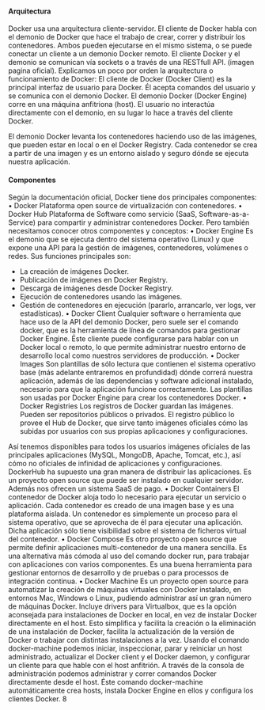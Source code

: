 <h4>Arquitectura</h4>

Docker usa una arquitectura cliente-servidor. El cliente de Docker habla con el demonio de
Docker que hace el trabajo de crear, correr y distribuir los contenedores. Ambos pueden ejecutarse
en el mismo sistema, o se puede conectar un cliente a un demonio Docker remoto. El cliente Docker
y el demonio se comunican vía sockets o a través de una RESTfull API. (imagen pagina oficial).
Explicamos un poco por orden la arquitectura o funcionamiento de Docker:
El cliente de Docker (Docker Client) es la principal interfaz de usuario para Docker. Él
acepta comandos del usuario y se comunica con el demonio Docker.
El demonio Docker (Docker Engine) corre en una máquina anfitriona (host). El usuario no
interactúa directamente con el demonio, en su lugar lo hace a través del cliente Docker.

El demonio Docker levanta los contenedores haciendo uso de las imágenes, que pueden
estar en local o en el Docker Registry.
Cada contenedor se crea a partir de una imagen y es un entorno aislado y seguro dónde se
ejecuta nuestra aplicación.

<h4>Componentes</h4>

Según la documentación oficial, Docker tiene dos principales componentes:
• Docker
Plataforma open source de virtualización con contenedores.
• Docker Hub
Plataforma de Software como servicio (SaaS, Software-as-a-Service) para compartir y
administrar contenedores Docker.
Pero también necesitamos conocer otros componentes y conceptos:
• Docker Engine
Es el demonio que se ejecuta dentro del sistema operativo (Linux) y que expone una API
para la gestión de imágenes, contenedores, volúmenes o redes. Sus funciones principales son:
- La creación de imágenes Docker.
- Publicación de imágenes en Docker Registry.
- Descarga de imágenes desde Docker Registry.
- Ejecución de contenedores usando las imágenes.
- Gestión de contenedores en ejecución (pararlo, arrancarlo, ver logs, ver estadísticas).
• Docker Client
Cualquier software o herramienta que hace uso de la API del demonio Docker, pero suele
ser el comando docker, que es la herramienta de línea de comandos para gestionar Docker Engine.
Éste cliente puede configurarse para hablar con un Docker local o remoto, lo que permite
administrar nuestro entorno de desarrollo local como nuestros servidores de producción.
• Docker Images
Son plantillas de sólo lectura que contienen el sistema operativo base (más adelante
entraremos en profundidad) dónde correrá nuestra aplicación, además de las dependencias y
software adicional instalado, necesario para que la aplicación funcione correctamente. Las plantillas
son usadas por Docker Engine para crear los contenedores Docker.
• Docker Registries
Los registros de Docker guardan las imágenes. Pueden ser repositorios públicos o privados.
El registro público lo provee el Hub de Docker, que sirve tanto imágenes oficiales cómo las subidas
por usuarios con sus propias aplicaciones y configuraciones.

Así tenemos disponibles para todos los usuarios imágenes oficiales de las principales
aplicaciones (MySQL, MongoDB, Apache, Tomcat, etc.), así cómo no oficiales de infinidad de
aplicaciones y configuraciones.
DockerHub ha supuesto una gran manera de distribuir las aplicaciones. Es un proyecto open
source que puede ser instalado en cualquier servidor. Además nos ofrecen un sistema SaaS de pago.
• Docker Containers
El contenedor de Docker aloja todo lo necesario para ejecutar un servicio o aplicación. Cada
contenedor es creado de una imagen base y es una plataforma aislada.
Un contenedor es simplemente un proceso para el sistema operativo, que se aprovecha de él
para ejecutar una aplicación. Dicha aplicación sólo tiene visibilidad sobre el sistema de ficheros
virtual del contenedor.
• Docker Compose
Es otro proyecto open source que permite definir aplicaciones multi-contenedor de una
manera sencilla. Es una alternativa más cómoda al uso del comando docker run, para trabajar con
aplicaciones con varios componentes.
Es una buena herramienta para gestionar entornos de desarrollo y de pruebas o para
processos de integración continua.
• Docker Machine
Es un proyecto open source para automatizar la creación de máquinas virtuales con Docker
instalado, en entornos Mac, Windows o Linux, pudiendo administrar así un gran número de
máquinas Docker.
Incluye drivers para Virtualbox, que es la opción aconsejada para instalaciones de Docker en
local, en vez de instalar Docker directamente en el host. Esto simplifica y facilita la creación o la
eliminación de una instalación de Docker, facilita la actualización de la versión de Docker o trabajar
con distintas instalaciones a la vez.
Usando el comando docker-machine podemos iniciar, inspeccionar, parar y reiniciar un
host administrado, actualizar el Docker client y el Docker daemon, y configurar un cliente para que
hable con el host anfitrión. A través de la consola de administración podemos administrar y correr
comandos Docker directamente desde el host. Éste comando docker-machine automáticamente
crea hosts, instala Docker Engine en ellos y configura los clientes Docker.
8